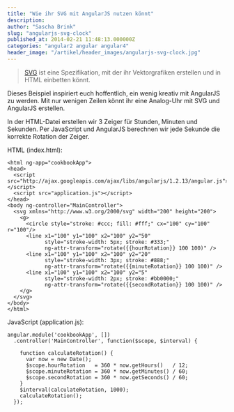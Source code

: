 ```yaml
---
title: "Wie ihr SVG mit AngularJS nutzen könnt"
description: 
author: "Sascha Brink"
slug: "angularjs-svg-clock"
published_at: 2014-02-21 11:48:13.000000Z
categories: "angular2 angular angular4"
header_image: "/artikel/header_images/angularjs-svg-clock.jpg"
---
```


> [SVG](http://en.wikipedia.org/wiki/Scalable_Vector_Graphics) ist eine Spezifikation, mit der ihr Vektorgrafiken erstellen und in HTML einbetten könnt.

Dieses Beispiel inspiriert euch hoffentlich, ein wenig kreativ mit AngularJS zu werden. Mit nur wenigen Zeilen könnt ihr eine Analog-Uhr mit SVG und AngularJS erstellen.

In der HTML-Datei erstellen wir 3 Zeiger für Stunden, Minuten und Sekunden. Per JavaScript und AngularJS berechnen wir jede Sekunde die korrekte Rotation der Zeiger.

HTML (index.html):

    <html ng-app="cookbookApp">
    <head>
      <script src="http://ajax.googleapis.com/ajax/libs/angularjs/1.2.13/angular.js"></script>
      <script src="application.js"></script>
    </head>
    <body ng-controller="MainController">
      <svg xmlns="http://www.w3.org/2000/svg" width="200" height="200">
        <g>
          <circle style="stroke: #ccc; fill: #fff;" cx="100" cy="100" r="100"/>
          <line x1="100" y1="100" x2="100" y2="50"
                style="stroke-width: 5px; stroke: #333;"
                ng-attr-transform="rotate({{hourRotation}} 100 100)" />
          <line x1="100" y1="100" x2="100" y2="20"
                style="stroke-width: 3px; stroke: #888;"
                ng-attr-transform="rotate({{minuteRotation}} 100 100)" />
          <line x1="100" y1="100" x2="100" y2="5"
                style="stroke-width: 2px; stroke: #bb0000;"
                ng-attr-transform="rotate({{secondRotation}} 100 100)" />
        </g>
      </svg>
    </body>
    </html>
    

JavaScript (application.js):

    angular.module('cookbookApp', [])
      .controller('MainController', function($scope, $interval) {
    
        function calculateRotation() {
          var now = new Date();
          $scope.hourRotation   = 360 * now.getHours()   / 12;
          $scope.minuteRotation = 360 * now.getMinutes() / 60;
          $scope.secondRotation = 360 * now.getSeconds() / 60;
        }
        $interval(calculateRotation, 1000);
        calculateRotation();
      });
    